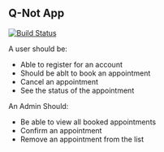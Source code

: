 ## Q-Not App

[![Build Status](https://app.travis-ci.com/OwethuSotomela/q-not.svg?branch=main)](https://app.travis-ci.com/OwethuSotomela/q-not)

A user should be:
* Able to register for an account
* Should be ablt to book an appointment
* Cancel an appointment
* See the status of the appointment

An Admin Should:
* Be able to view all booked appointments
* Confirm an appointment
* Remove an appointment from the list 

